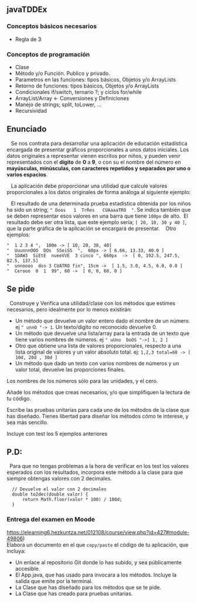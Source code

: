 ## javaTDDEx

### Conceptos básicos necesarios
- Regla de 3

### Conceptos de programación
- Clase
- Método y/o Función. Publico y privado.
- Parametros en las funciones: tipos básicos, Objetos y/o ArrayLists
- Retorno de funciones: tipos básicos, Objetos y/o ArrayLists
- Condicionales if/switch, ternario ?; y ciclos for/while
- ArrayList/Array <- Conversiones y Definiciones
- Manejo de strings; split, toLower, ...
- Recursividad

## Enunciado
   Se nos contrata para desarrollar una aplicación de educación estadística encargada de presentar gráficos proporcionales a unos datos iniciales. Los datos originales a representar vienen escritos por niños, y pueden venir representados con el **dígito** de **0** a **9**, o con su el nombre del número en **mayúsculas, minúsculas, con caracteres repetidos y separados por uno o varios espacios**.

   La aplicación debe proporcionar una utilidad que calcule valores proporcionales a los datos originales de forma análoga al siguiente ejemplo:

   El resultado de una determinada prueba estadística obtenida por los niños ha sido un string; `" Doos   1  TrRes   CUAaaaTRO  "`. Se indica también que se deben representar esos valores en una barra que tiene `100px` de alto.  El resultado debe ser otra lista, que este ejemplo sería; `[ 20, 10, 30 y 40 ]`, que la parte gráfica de la aplicación se encargará de presentar.   
  Otro ejemplos:
```
"  1 2 3 4 ",  100m -> [ 10, 20, 30, 40]
"  UuunnnOOO  DOs  SSeiSS  ",  60px -> [ 6.66, 13.33, 40.0 ]
"  1DAW3  SiEtE  nueeVVE  3 cinco ", 660px  ->  [ 0, 192.5, 247.5, 82.5, 137.5]
"  unnoooo  dos 3 CUATRO fin", 15cm ->  [ 1.5, 3.0, 4.5, 6.0, 0.0 ]
"  Cerooo  0  1  99", 60 ->  [ 0, 0, 60, 0 ]
```
## Se pide
  Construye y Verifica una utilidad/clase con los métodos que estimes necesarios, pero idealmente por lo menos existirán:

- Un método que devuelve un valor entero dado el nombre de un número. ej `" unnO "-> 1`. Un texto/digito no reconocido devuelve 0.
- Un método que devuelve una lista/array para la entrada de un texto que tiene varios nombres de números. ej `" uUno  DoOS "->[ 1, 2 ]`
- Otro que obtiene una lista de valores proporcionales, respecto a una lista original de valores y un valor absoluto total. ej: `1,2,3 total=60 -> [ 10d, 20d , 30d ]`
- Un método que dado un texto con varios nombres de números y un valor total, devuelve las proporciones finales.

Los nombres de los números sólo para las unidades, y el cero.  

Añade los métodos que creas necesarios, y/o que simplifiquen la lectura de tu código.

Escribe las pruebas unitarias para cada uno de los métodos de la clase que has diseñado. Tienes libertad para diseñar los métodos cómo te interese, y sea más sencillo.  

Incluye con test los 5 ejemplos anteriores 

## P.D:
  Para que no tengas problemas a la hora de verificar en los test los valores esperados con los resultados, incorpora este método a la clase para que siempre obtengas valores con 2 decimales. 
```
  // Devuelve el valor con 2 decimales
  double to2dec(double valor) {
      return Math.floor(valor * 100) / 100d;
  }
```

### Entrega del examen en Moode
https://elearning6.hezkuntza.net/012108/course/view.php?id=427#module-49806)  
Elabora un documento en el que `copy/paste` el código de tu aplicación, que incluya:
- Un enlace al repositorio Git donde lo has subido, y sea públicamente accesible.
- El App.java, que has usado para invocara a los métodos. Incluye la salida que emite por la terminal.
- La Clase que has diseñado para los métodos que se te pide.
- La Clase que has creado para pruebas unitarias.